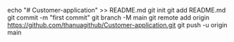 echo "# Customer-application" >> README.md
git init
git add README.md
git commit -m "first commit"
git branch -M main
git remote add origin https://github.com/thanuagithub/Customer-application.git
git push -u origin main

